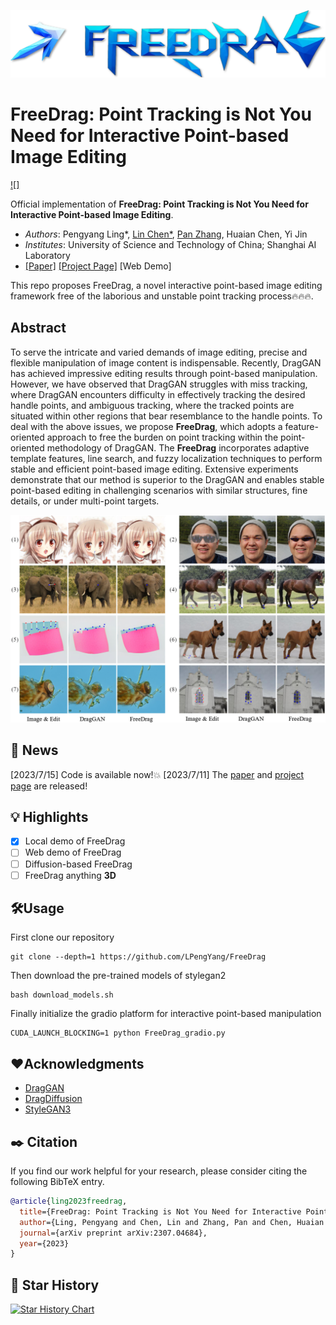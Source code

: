 <p align="center">
  <img src="./resources/logo2.png">
</p>

# FreeDrag: Point Tracking is Not You Need for Interactive Point-based Image Editing
[![]](https://user-images.githubusercontent.com/58554846/253602157-2f82633b-1c11-4cdb-a21b-deaf1d4209f3.mp4)

Official implementation of **FreeDrag: Point Tracking is Not You Need for Interactive Point-based Image Editing**.
- *Authors*: Pengyang Ling*, [Lin Chen*](https://lin-chen.site), [Pan Zhang](https://panzhang0212.github.io/), Huaian Chen, Yi Jin
- *Institutes*: University of Science and Technology of China; Shanghai AI Laboratory
- [[Paper]](https://arxiv.org/abs/2307.04684) [[Project Page]](https://lin-chen.site/projects/freedrag) [Web Demo]

This repo proposes FreeDrag, a novel interactive point-based image editing framework free of the laborious and unstable point tracking process🔥🔥🔥.

## Abstract
To serve the intricate and varied demands of image editing, precise and flexible manipulation of image content is indispensable. Recently, DragGAN has achieved impressive editing results through point-based manipulation. 
However, we have observed that DragGAN struggles with miss tracking, where DragGAN encounters difficulty in effectively tracking the desired handle points, and ambiguous tracking, where the tracked points are situated within other regions that bear resemblance to the handle points. To deal with the above issues, we propose **FreeDrag**, which adopts a feature-oriented approach to free the burden on point tracking within the point-oriented methodology of DragGAN. The **FreeDrag** incorporates adaptive template features, line search, and fuzzy localization techniques to perform stable and efficient point-based image editing. Extensive experiments demonstrate that our method is superior to the DragGAN and enables stable point-based editing in challenging scenarios with similar structures, fine details, or under multi-point targets. 
<p align="center">
  <img src="./resources/fig1.png">
</p>

## 📜 News
[2023/7/15] Code is available now!💥
[2023/7/11] The [paper](https://arxiv.org/abs/2307.04684) and [project page](https://lin-chen.site/projects/freedrag) are released!

## 💡 Highlights
- [x] Local demo of FreeDrag
- [ ] Web demo of FreeDrag
- [ ] Diffusion-based FreeDrag
- [ ] FreeDrag anything **3D**

## 🛠️Usage

First clone our repository
```
git clone --depth=1 https://github.com/LPengYang/FreeDrag
```

Then download the pre-trained models of stylegan2
```
bash download_models.sh
```
Finally initialize the gradio platform for interactive point-based manipulation

```
CUDA_LAUNCH_BLOCKING=1 python FreeDrag_gradio.py
```

## ❤️Acknowledgments
- [DragGAN](https://github.com/XingangPan/DragGAN/)
- [DragDiffusion](https://yujun-shi.github.io/projects/dragdiffusion.html)
- [StyleGAN3](https://github.com/NVlabs/stylegan3)

## ✒️ Citation
If you find our work helpful for your research, please consider citing the following BibTeX entry.
```bibtex
@article{ling2023freedrag,
  title={FreeDrag: Point Tracking is Not You Need for Interactive Point-based Image Editing},
  author={Ling, Pengyang and Chen, Lin and Zhang, Pan and Chen, Huaian and Jin, Yi},
  journal={arXiv preprint arXiv:2307.04684},
  year={2023}
}
```

## 🌟 Star History
[![Star History Chart](https://api.star-history.com/svg?repos=LPengYang/FreeDrag&type=Date)](https://star-history.com/#LPengYang/FreeDrag&Date)
